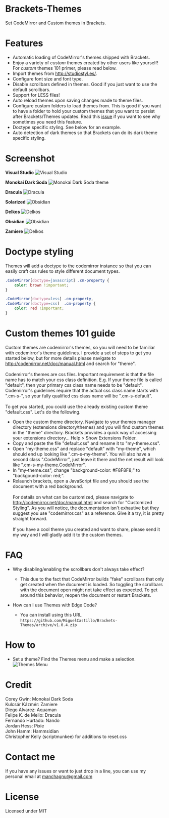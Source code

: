 Brackets-Themes
===============

Set CodeMirror and Custom themes in Brackets.


Features
===============

* Automatic loading of CodeMirror's themes shipped with Brackets.
* Enjoy a variety of <i>custom</i> themes created by other users like yourself! For <i>custom</i> themes 101 primer, please read below.
* Import themes from http://studiostyl.es/.
* Configure font size and font type.
* Disable scrollbars defined in themes.  Good if you just want to use the default scrollbars.
* Support for LESS files!
* Auto reload themes upon saving changes made to theme files.
* Configure custom folders to load themes from.  This is good if you want to have a folder to hold your custom themes that you want to persist after Brackets/Themes updates.  Read this <a href='https://github.com/MiguelCastillo/Brackets-Themes/issues/81'>issue</a> if you want to see why sometimes you need this feature.
* Doctype specific styling.  See below for an example.
* Auto detection of dark themes so that Brackets can do its dark theme specific styling.


Screenshot
===============
<b>Visual Studio</b>
![Visual Studio](https://raw.github.com/wiki/MiguelCastillo/Brackets-Themes/images/VisualStudio.png)

<b>Monokai Dark Soda</b>
![Monokai Dark Soda theme](https://raw.github.com/wiki/MiguelCastillo/Brackets-Themes/images/MonokaiDarkSoda.png)

<b>Dracula</b>
![Dracula](https://raw.github.com/wiki/MiguelCastillo/Brackets-Themes/images/Dracula.png)

<b>Solarized</b>
![Obsidian](https://raw.github.com/wiki/MiguelCastillo/Brackets-Themes/images/Solarized.png)

<b>Delkos</b>
![Delkos](https://raw.github.com/wiki/MiguelCastillo/Brackets-Themes/images/Delkos.png)

<b>Obsidian</b>
![Obsidian](https://raw.github.com/wiki/MiguelCastillo/Brackets-Themes/images/Obsidian.png)

<b>Zamiere</b>
![Delkos](https://raw.github.com/wiki/MiguelCastillo/Brackets-Themes/images/Zamiere.png)


Doctype styling
===============

Themes will add a doctype to the codemirror instance so that you can easily craft css rules to style different document types.

``` css
.CodeMirror[doctype=javascript] .cm-property {
    color: brown !important;
}

.CodeMirror[doctype=less] .cm-property,
.CodeMirror[doctype=css]  .cm-property {
    color: red !important;
}
```


Custom themes 101 guide
===============

Custom themes are codemirror's themes, so you will need to be familiar with codemirror's theme guidelines.  I provide a set of steps to get you started below, but for more details please navigate to http://codemirror.net/doc/manual.html and search for "theme".
<br><br>
Codemirror's themes are css files.  Important requirement is that the file name has to match your css class definition.  E.g. If your theme file is called "default", then your primary css class name needs to be "default".  Codemirror's guidelines require that the actual css class name starts with ".cm-s-", so your fully qualified css class name will be ".cm-s-default".
<br><br>
To get you started, you could use the already existing custom theme "default.css".  Let's do the following.
<br>
- Open the custom theme directory.  Navigate to your themes manager directory (extensions directory/themes) and you will find custom themes in the "theme" directory.  Brackets provides a quick way of accessing your extensions directory... Help > Show Extensions Folder.
- Copy and paste the file "default.css" and rename it to "my-theme.css".
- Open "my-theme.css" and replace "default" with "my-theme", which should end up looking like ".cm-s-my-theme".  You will also have a second class ".CodeMirror", just leave it there and the net result will look like ".cm-s-my-theme.CodeMirror".
- In "my-theme.css", change "background-color: #F8F8F8;" to "backgound-color: red;".
- Relaunch brackets, open a JavaScript file and you should see the document with a red background.
<br><br>
For details on what can be customized, please navigate to http://codemirror.net/doc/manual.html and search for "Customized Styling".  As you will notice, the documentation isn't exhautive but they suggest you use "codemirror.css" as a reference.  Give it a try, it is pretty straight forward.
<br><br>
If you have a cool theme you created and want to share, please send it my way and I will gladly add it to the custom themes.


FAQ
===============

* Why disabling/enabling the scrollbars don't always take effect?
  - This due to the fact that CodeMirror builds "fake" scrollbars that only get created when the document is loaded.  So toggling the scrollbars with the document open might not take effect as expected.  To get around this behavior, reopen the document or restart Brackets.

* How can I use Themes with Edge Code?
  - You can install using this URL `https://github.com/MiguelCastillo/Brackets-Themes/archive/v1.0.4.zip`


How to
===============

* Set a theme?  Find the Themes menu and make a selection.
![Themes Menu](https://raw.github.com/wiki/MiguelCastillo/Brackets-Themes/images/SetTheme.png)

Credit
==============
Corey Gwin: Monokai Dark Soda<br>
Kulcsár Kázmér: Zamiere<br>
Diego Alvarez: Aquaman<br>
Felipe K. de Mello: Dracula<br>
Fernando Hurtado: Nando<br>
Jordan Hess: Pixie<br>
John Hamm: Hammsidian<br>
Christopher Kelly (scriptmunkee) for additions to reset.css<br>

Contact me
===============

If you have any issues or want to just drop in a line, you can use my personal email at manchagnu@gmail.com

License
===============

Licensed under MIT
